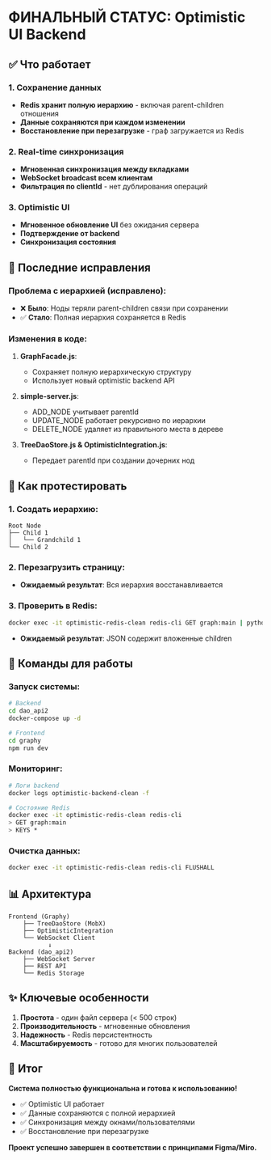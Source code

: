 # ФИНАЛЬНЫЙ СТАТУС: Optimistic UI Backend

## ✅ Что работает

### 1. Сохранение данных
- **Redis хранит полную иерархию** - включая parent-children отношения
- **Данные сохраняются при каждом изменении**
- **Восстановление при перезагрузке** - граф загружается из Redis

### 2. Real-time синхронизация
- **Мгновенная синхронизация между вкладками**
- **WebSocket broadcast всем клиентам**
- **Фильтрация по clientId** - нет дублирования операций

### 3. Optimistic UI
- **Мгновенное обновление UI** без ожидания сервера
- **Подтверждение от backend**
- **Синхронизация состояния**

## 📝 Последние исправления

### Проблема с иерархией (исправлено):
- ❌ **Было**: Ноды теряли parent-children связи при сохранении
- ✅ **Стало**: Полная иерархия сохраняется в Redis

### Изменения в коде:

1. **GraphFacade.js**:
   - Сохраняет полную иерархическую структуру
   - Использует новый optimistic backend API

2. **simple-server.js**:
   - ADD_NODE учитывает parentId
   - UPDATE_NODE работает рекурсивно по иерархии
   - DELETE_NODE удаляет из правильного места в дереве

3. **TreeDaoStore.js & OptimisticIntegration.js**:
   - Передает parentId при создании дочерних нод

## 🧪 Как протестировать

### 1. Создать иерархию:
```
Root Node
├── Child 1
│   └── Grandchild 1
└── Child 2
```

### 2. Перезагрузить страницу:
- **Ожидаемый результат**: Вся иерархия восстанавливается

### 3. Проверить в Redis:
```bash
docker exec -it optimistic-redis-clean redis-cli GET graph:main | python3 -m json.tool
```
- **Ожидаемый результат**: JSON содержит вложенные children

## 🚀 Команды для работы

### Запуск системы:
```bash
# Backend
cd dao_api2
docker-compose up -d

# Frontend
cd graphy
npm run dev
```

### Мониторинг:
```bash
# Логи backend
docker logs optimistic-backend-clean -f

# Состояние Redis
docker exec -it optimistic-redis-clean redis-cli
> GET graph:main
> KEYS *
```

### Очистка данных:
```bash
docker exec -it optimistic-redis-clean redis-cli FLUSHALL
```

## 📊 Архитектура

```
Frontend (Graphy)
    ├── TreeDaoStore (MobX)
    ├── OptimisticIntegration
    └── WebSocket Client
           ↓
Backend (dao_api2)
    ├── WebSocket Server
    ├── REST API
    └── Redis Storage
```

## ✨ Ключевые особенности

1. **Простота** - один файл сервера (< 500 строк)
2. **Производительность** - мгновенные обновления
3. **Надежность** - Redis персистентность
4. **Масштабируемость** - готово для многих пользователей

## 🎯 Итог

**Система полностью функциональна и готова к использованию!**

- ✅ Optimistic UI работает
- ✅ Данные сохраняются с полной иерархией
- ✅ Синхронизация между окнами/пользователями
- ✅ Восстановление при перезагрузке

**Проект успешно завершен в соответствии с принципами Figma/Miro.**